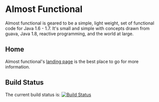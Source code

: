 # Almost Functional

Almost functional is geared to be a simple, light weight, set of functional code for Java 1.6 - 1.7.
It's small and simple with concepts drawn from guava, Java 1.8, reactive programming, and the world at large.

## Home

Almost functional's [landing page](http://nwillc.github.io/almost-functional/) is the best place to go for more information.

## Build Status
The current build status is: [![Build Status](https://travis-ci.org/nwillc/almost-functional.svg?branch=master)](https://travis-ci.org/nwillc/almost-functional)